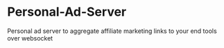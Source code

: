 # Personal-Ad-Server
Personal ad server to aggregate affiliate marketing links to your end tools over websocket
